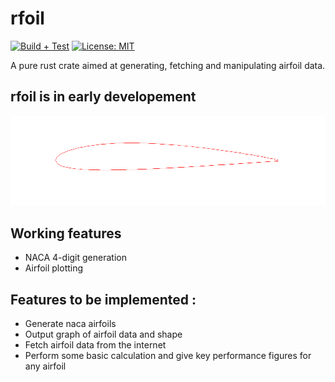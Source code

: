 # rfoil

[![Build + Test](https://github.com/theovesy/rfoil/actions/workflows/rust.yml/badge.svg)](https://github.com/theovesy/rfoil/actions/workflows/rust.yml)
[![License: MIT](https://img.shields.io/badge/License-MIT-yellow.svg)](https://opensource.org/licenses/MIT)

A pure rust crate aimed at generating, fetching and manipulating airfoil data.

## rfoil is in early developement

![](NACA_2412.png)

## Working features

* NACA 4-digit generation
* Airfoil plotting

## Features to be implemented :

* Generate naca airfoils
* Output graph of airfoil data and shape
* Fetch airfoil data from the internet  
* Perform some basic calculation and give key performance figures for any airfoil
